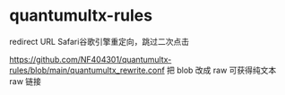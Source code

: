 # quantumultx-rules
redirect URL
Safari谷歌引擎重定向，跳过二次点击

https://github.com/NF404301/quantumultx-rules/blob/main/quantumultx_rewrite.conf
把 blob 改成 raw 可获得纯文本 raw 链接